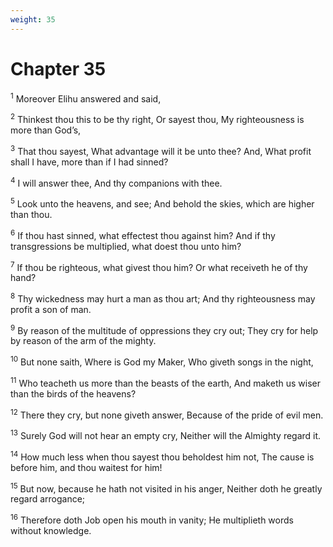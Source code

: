 ```yaml
---
weight: 35
---
```


# Chapter 35

<sup>1</sup> Moreover Elihu answered and said, 

<sup>2</sup> Thinkest thou this to be thy right, Or sayest thou, My righteousness is more than God’s, 

<sup>3</sup> That thou sayest, What advantage will it be unto thee? And, What profit shall I have, more than if I had sinned? 

<sup>4</sup> I will answer thee, And thy companions with thee. 

<sup>5</sup> Look unto the heavens, and see; And behold the skies, which are higher than thou. 

<sup>6</sup> If thou hast sinned, what effectest thou against him? And if thy transgressions be multiplied, what doest thou unto him? 

<sup>7</sup> If thou be righteous, what givest thou him? Or what receiveth he of thy hand? 

<sup>8</sup> Thy wickedness may hurt a man as thou art; And thy righteousness may profit a son of man. 

<sup>9</sup> By reason of the multitude of oppressions they cry out; They cry for help by reason of the arm of the mighty. 

<sup>10</sup> But none saith, Where is God my Maker, Who giveth songs in the night, 

<sup>11</sup> Who teacheth us more than the beasts of the earth, And maketh us wiser than the birds of the heavens? 

<sup>12</sup> There they cry, but none giveth answer, Because of the pride of evil men. 

<sup>13</sup> Surely God will not hear an empty cry, Neither will the Almighty regard it. 

<sup>14</sup> How much less when thou sayest thou beholdest him not, The cause is before him, and thou waitest for him! 

<sup>15</sup> But now, because he hath not visited in his anger, Neither doth he greatly regard arrogance; 

<sup>16</sup> Therefore doth Job open his mouth in vanity; He multiplieth words without knowledge. 


